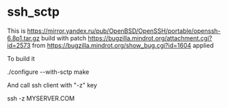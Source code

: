 # ssh_sctp

This is https://mirror.yandex.ru/pub/OpenBSD/OpenSSH/portable/openssh-6.8p1.tar.gz
build with patch https://bugzilla.mindrot.org/attachment.cgi?id=2573
from https://bugzilla.mindrot.org/show_bug.cgi?id=1604 applied


To build it

 ./configure --with-sctp
 make

And call ssh client with "-z" key

 ssh -z MYSERVER.COM


